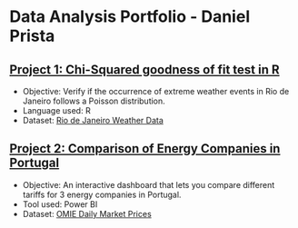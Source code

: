 # Data Analysis Portfolio - Daniel Prista

## <a href="https://www.kaggle.com/code/danielprista/gof-test-for-extreme-weather-events/" target="_blank">Project 1: Chi-Squared goodness of fit test in R</a>
- Objective: Verify if the occurrence of extreme weather events in Rio de Janeiro follows a Poisson distribution.
- Language used: R
- Dataset: [Rio de Janeiro Weather Data](https://www.kaggle.com/datasets/danielprista/rjweather)


## <a href="[https://www.kaggle.com/code/danielprista/gof-test-for-extreme-weather-events/](https://app.powerbi.com/view?r=eyJrIjoiZmY2ZDUwNTctZjkzZS00YmNmLWE3MjItYzliYjE4OWUzYWJlIiwidCI6ImMxMjhjMDRlLWNmZTItNDgxMS1hMzFiLWNjNzhjMGMwNzA3MSIsImMiOjl9)" target="_blank">Project 2: Comparison of Energy Companies in Portugal</a>
- Objective: An interactive dashboard that lets you compare different tariffs for 3 energy companies in Portugal.
- Tool used: Power BI
- Dataset: [OMIE Daily Market Prices](https://www.omie.es/sites/default/files/dados/NUEVA_SECCION/INT_PBC_EV_H_ACUM.TXT)
